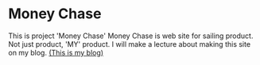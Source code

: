 # Money Chase
This is project 'Money Chase'
Money Chase is web site for sailing product. Not just product, 'MY' product.
I will make a lecture about making this site on my blog. [(This is my blog)](simpas.tistory.com)